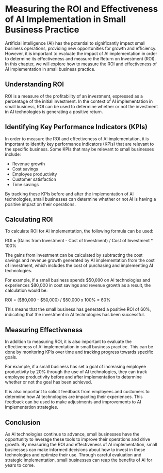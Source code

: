 Measuring the ROI and Effectiveness of AI Implementation in Small Business Practice
=============================================================================================================================================

Artificial intelligence (AI) has the potential to significantly impact small business operations, providing new opportunities for growth and efficiency. However, it is important to evaluate the impact of AI implementation in order to determine its effectiveness and measure the Return on Investment (ROI). In this chapter, we will explore how to measure the ROI and effectiveness of AI implementation in small business practice.

Understanding ROI
-----------------

ROI is a measure of the profitability of an investment, expressed as a percentage of the initial investment. In the context of AI implementation in small business, ROI can be used to determine whether or not the investment in AI technologies is generating a positive return.

Identifying Key Performance Indicators (KPIs)
---------------------------------------------

In order to measure the ROI and effectiveness of AI implementation, it is important to identify key performance indicators (KPIs) that are relevant to the specific business. Some KPIs that may be relevant to small businesses include:

* Revenue growth
* Cost savings
* Employee productivity
* Customer satisfaction
* Time savings

By tracking these KPIs before and after the implementation of AI technologies, small businesses can determine whether or not AI is having a positive impact on their operations.

Calculating ROI
---------------

To calculate ROI for AI implementation, the following formula can be used:

ROI = (Gains from Investment - Cost of Investment) / Cost of Investment \* 100%

The gains from investment can be calculated by subtracting the cost savings and revenue growth generated by AI implementation from the cost of investment, which includes the cost of purchasing and implementing AI technologies.

For example, if a small business spends $50,000 on AI technologies and experiences $80,000 in cost savings and revenue growth as a result, the calculation would be:

ROI = ($80,000 - $50,000) / $50,000 x 100% = 60%

This means that the small business has generated a positive ROI of 60%, indicating that the investment in AI technologies has been successful.

Measuring Effectiveness
-----------------------

In addition to measuring ROI, it is also important to evaluate the effectiveness of AI implementation in small business practice. This can be done by monitoring KPIs over time and tracking progress towards specific goals.

For example, if a small business has set a goal of increasing employee productivity by 20% through the use of AI technologies, they can track employee productivity before and after implementation to determine whether or not the goal has been achieved.

It is also important to solicit feedback from employees and customers to determine how AI technologies are impacting their experiences. This feedback can be used to make adjustments and improvements to AI implementation strategies.

Conclusion
----------

As AI technologies continue to advance, small businesses have the opportunity to leverage these tools to improve their operations and drive growth. By measuring the ROI and effectiveness of AI implementation, small businesses can make informed decisions about how to invest in these technologies and optimize their use. Through careful evaluation and strategic implementation, small businesses can reap the benefits of AI for years to come.
